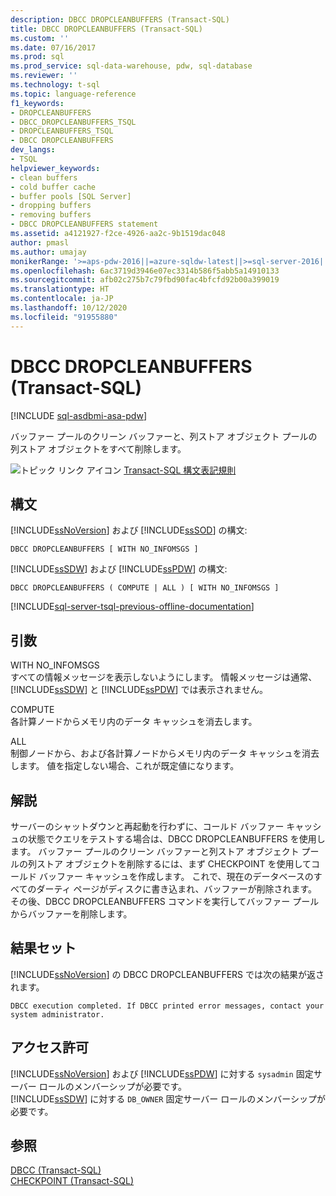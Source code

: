 ```yaml
---
description: DBCC DROPCLEANBUFFERS (Transact-SQL)
title: DBCC DROPCLEANBUFFERS (Transact-SQL)
ms.custom: ''
ms.date: 07/16/2017
ms.prod: sql
ms.prod_service: sql-data-warehouse, pdw, sql-database
ms.reviewer: ''
ms.technology: t-sql
ms.topic: language-reference
f1_keywords:
- DROPCLEANBUFFERS
- DBCC_DROPCLEANBUFFERS_TSQL
- DROPCLEANBUFFERS_TSQL
- DBCC DROPCLEANBUFFERS
dev_langs:
- TSQL
helpviewer_keywords:
- clean buffers
- cold buffer cache
- buffer pools [SQL Server]
- dropping buffers
- removing buffers
- DBCC DROPCLEANBUFFERS statement
ms.assetid: a4121927-f2ce-4926-aa2c-9b1519dac048
author: pmasl
ms.author: umajay
monikerRange: '>=aps-pdw-2016||=azure-sqldw-latest||>=sql-server-2016||=sqlallproducts-allversions||>=sql-server-linux-2017||=azuresqldb-mi-current'
ms.openlocfilehash: 6ac3719d3946e07ec3314b586f5abb5a14910133
ms.sourcegitcommit: afb02c275b7c79fbd90fac4bfcfd92b00a399019
ms.translationtype: HT
ms.contentlocale: ja-JP
ms.lasthandoff: 10/12/2020
ms.locfileid: "91955880"
---
```

# <a name="dbcc-dropcleanbuffers-transact-sql"></a>DBCC DROPCLEANBUFFERS (Transact-SQL)

[!INCLUDE [sql-asdbmi-asa-pdw](../../includes/applies-to-version/sql-asdbmi-asa-pdw.md)]

バッファー プールのクリーン バッファーと、列ストア オブジェクト プールの列ストア オブジェクトをすべて削除します。
  
![トピック リンク アイコン](../../database-engine/configure-windows/media/topic-link.gif "トピック リンク アイコン") [Transact-SQL 構文表記規則](../../t-sql/language-elements/transact-sql-syntax-conventions-transact-sql.md)
  
## <a name="syntax"></a>構文

[!INCLUDE[ssNoVersion](../../includes/ssnoversion-md.md)] および [!INCLUDE[ssSOD](../../includes/sssodfull-md.md)] の構文:

```syntaxsql
DBCC DROPCLEANBUFFERS [ WITH NO_INFOMSGS ]  
```  
[!INCLUDE[ssSDW](../../includes/sssdw-md.md)] および [!INCLUDE[ssPDW](../../includes/sspdw-md.md)] の構文:

```syntaxsql  
DBCC DROPCLEANBUFFERS ( COMPUTE | ALL ) [ WITH NO_INFOMSGS ]  
```

[!INCLUDE[sql-server-tsql-previous-offline-documentation](../../includes/sql-server-tsql-previous-offline-documentation.md)]

## <a name="arguments"></a>引数
 WITH NO_INFOMSGS  
 すべての情報メッセージを表示しないようにします。 情報メッセージは通常、[!INCLUDE[ssSDW](../../includes/sssdw-md.md)] と [!INCLUDE[ssPDW](../../includes/sspdw-md.md)] では表示されません。  
  
 COMPUTE  
 各計算ノードからメモリ内のデータ キャッシュを消去します。  
  
 ALL  
 制御ノードから、および各計算ノードからメモリ内のデータ キャッシュを消去します。 値を指定しない場合、これが既定値になります。  
  
## <a name="remarks"></a>解説  
サーバーのシャットダウンと再起動を行わずに、コールド バッファー キャッシュの状態でクエリをテストする場合は、DBCC DROPCLEANBUFFERS を使用します。
バッファー プールのクリーン バッファーと列ストア オブジェクト プールの列ストア オブジェクトを削除するには、まず CHECKPOINT を使用してコールド バッファー キャッシュを作成します。 これで、現在のデータベースのすべてのダーティ ページがディスクに書き込まれ、バッファーが削除されます。 その後、DBCC DROPCLEANBUFFERS コマンドを実行してバッファー プールからバッファーを削除します。
  
## <a name="result-sets"></a>結果セット  
[!INCLUDE[ssNoVersion](../../includes/ssnoversion-md.md)] の DBCC DROPCLEANBUFFERS では次の結果が返されます。
  
```
DBCC execution completed. If DBCC printed error messages, contact your system administrator.  
```  
  
## <a name="permissions"></a>アクセス許可  
[!INCLUDE[ssNoVersion](../../includes/ssnoversion-md.md)] および [!INCLUDE[ssPDW](../../includes/sspdw-md.md)] に対する `sysadmin` 固定サーバー ロールのメンバーシップが必要です。  
[!INCLUDE[ssSDW](../../includes/sssdwfull-md.md)] に対する `DB_OWNER` 固定サーバー ロールのメンバーシップが必要です。  
  
## <a name="see-also"></a>参照  
[DBCC &#40;Transact-SQL&#41;](../../t-sql/database-console-commands/dbcc-transact-sql.md)  
[CHECKPOINT &#40;Transact-SQL&#41;](../../t-sql/language-elements/checkpoint-transact-sql.md)  
  
  
